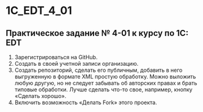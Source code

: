 # 1C_EDT_4_01
## Практическое задание № 4-01 к курсу по 1С: EDT

1. Зарегистрироваться на GitHub.
2. Создать в своей учетной записи организацию.
3. Создать репозиторий, сделать его публичным, добавить в него выгруженную в формате XML простую обработку. Можно выложить любую другую, но не следует забывать об авторских правах и брать типовые обработки. Лучше сделать что-то свое, например, кнопку «Сделать хорошо».
4. Включить возможность «Делать Fork» этого проекта.
